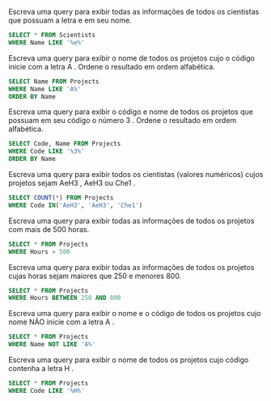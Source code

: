 Escreva uma query para exibir todas as informações de todos os cientistas que possuam a letra e em seu nome.

```sql
SELECT * FROM Scientists
WHERE Name LIKE '%e%'
```

Escreva uma query para exibir o nome de todos os projetos cujo o código inicie com a letra A . Ordene o resultado em ordem alfabética.

```sql
SELECT Name FROM Projects
WHERE Name LIKE 'A%'
ORDER BY Name
```

Escreva uma query para exibir o código e nome de todos os projetos que possuam em seu código o número 3 . Ordene o resultado em ordem alfabética.

```sql
SELECT Code, Name FROM Projects
WHERE Code LIKE '%3%'
ORDER BY Name
```

Escreva uma query para exibir todos os cientistas (valores numéricos) cujos projetos sejam AeH3 , AeH3 ou Che1 .

```sql
SELECT COUNT(*) FROM Projects
WHERE Code IN('AeH3', 'AeH3', 'Che1')
```

Escreva uma query para exibir todas as informações de todos os projetos com mais de 500 horas.

```sql
SELECT * FROM Projects
WHERE Hours > 500
```

Escreva uma query para exibir todas as informações de todos os projetos cujas horas sejam maiores que 250 e menores 800.

```sql
SELECT * FROM Projects
WHERE Hours BETWEEN 250 AND 800
```

Escreva uma query para exibir o nome e o código de todos os projetos cujo nome NÃO inicie com a letra A .

```sql
SELECT * FROM Projects
WHERE Name NOT LIKE 'A%'
```

Escreva uma query para exibir o nome de todos os projetos cujo código contenha a letra H .

```sql
SELECT * FROM Projects
WHERE Code LIKE '%H%'
```